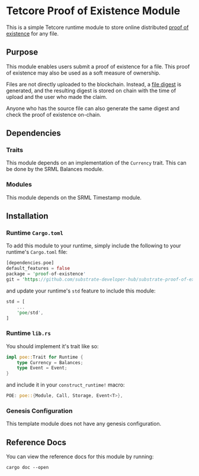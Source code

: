 # Tetcore Proof of Existence Module

This is a simple Tetcore runtime module to store online distributed [proof of existence](https://www.proofofexistence.com/) for any file.

## Purpose

This module enables users submit a proof of existence for a file. This proof of existence may also be used as a soft measure of ownership.

Files are not directly uploaded to the blockchain. Instead, a [file digest](https://en.wikipedia.org/wiki/File_verification) is generated, and the resulting digest is stored on chain with the time of upload and the user who made the claim.

Anyone who has the source file can also generate the same digest and check the proof of existence on-chain.

## Dependencies

### Traits

This module depends on an implementation of the `Currency` trait. This can be done by the SRML Balances module.

### Modules

This module depends on the SRML Timestamp module.

## Installation

### Runtime `Cargo.toml`

To add this module to your runtime, simply include the following to your runtime's `Cargo.toml` file:

```rust
[dependencies.poe]
default_features = false
package = 'proof-of-existence'
git = 'https://github.com/substrate-developer-hub/substrate-proof-of-existence.git'
```

and update your runtime's `std` feature to include this module:

```rust
std = [
    ...
    'poe/std',
]
```

### Runtime `lib.rs`

You should implement it's trait like so:

```rust
impl poe::Trait for Runtime {
	type Currency = Balances;
	type Event = Event;
}
```

and include it in your `construct_runtime!` macro:

```rust
POE: poe::{Module, Call, Storage, Event<T>},
```

### Genesis Configuration

This template module does not have any genesis configuration.

## Reference Docs

You can view the reference docs for this module by running:

```
cargo doc --open
```
